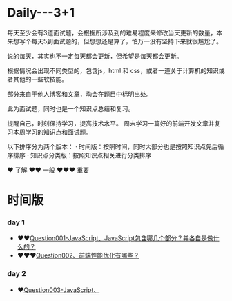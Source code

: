 # Daily---3+1

每天至少会有3道面试题，会根据所涉及到的难易程度来修改当天更新的数量，本来想写个每天5到面试题的，但想想还是算了，怕万一没有坚持下来就很尴尬了。

说的每天，其实也不一定每天都会更新，但希望是每天都会更新。

根据情况会出现不同类型的，包含js，html 和 css，或者一道关于计算机的知识或者其他的一些软技能。

部分来自于他人博客和文章，均会在题目中标明出处。

此为面试题，同时也是一个知识点总结和复习。

提醒自己，时刻保持学习，提高技术水平。
周末学习一篇好的前端开发文章并复习本周学习的知识点和面试题。

以下排序分为两个版本：
· 时间版：按照时间，同时大部分也是按照知识点先后循序排序
· 知识点分类版：按照知识点相关进行分类排序

❤️ 了解
❤️❤️ 一般
❤️❤️❤️ 重要
# 时间版
###	day 1
- ❤️❤️[Question001-JavaScript、JavaScript包含哪几个部分？并各自是做什么的？](https://github.com/wangbinze/Daily---3and1/issues/1)
- ❤️❤️❤️[Question002、前端性能优化有哪些？](https://github.com/wangbinze/Daily---3and1/issues/2)

### day 2
- ❤️[Question003-JavaScript、<Script>元素有哪些属性？按照可能会使用的重要性进行排序](https://github.com/wangbinze/Daily---3and1/issues/3)
- ❤️[Question004-HTML、HTML是什么？](https://github.com/wangbinze/Daily---3and1/issues/4)
- ❤️❤️[Question005-CSS、CSS,sass,less,stylus](https://github.com/wangbinze/Daily---3and1/issues/5)
- ❤️❤️❤️[Question006-JavaScript、ES5和ES6中声明变量的方式和区别？](https://github.com/wangbinze/Daily---3and1/issues/6)
- ❤️❤️❤️[Question007-JavaScript、JS中有哪些数据类型？分别说明，并且如何判断？](https://github.com/wangbinze/Daily---3and1/issues/7)

### day 3
- ❤️❤️❤️[Question008-JavaScript、JS中常用的操作符有哪些？](https://github.com/wangbinze/Daily---3and1/issues/8)
- ❤️❤️❤️[Question009 -JavaScript、JS中常用的语句有哪些？](https://github.com/wangbinze/Daily---3and1/issues/9)
- ❤️❤️[Question010 -JavaScript、JS中原始值和引用值](https://github.com/wangbinze/Daily---3and1/issues/10)

### day 4
- ❤️❤️❤️[Question011 -JavaScript、JS中执行上下文与作用域](https://github.com/wangbinze/Daily---3and1/issues/11)
- ❤️❤️[Question012 -JavaScript、谈谈JS中的垃圾回收有哪几种？](https://github.com/wangbinze/Daily---3and1/issues/12)
- ❤️❤️❤️[Question013 -Vue、谈谈Vue的生命周期？](https://github.com/wangbinze/Daily---3and1/issues/13)
- ❤️❤️❤️[Question014 -React、谈谈React组件的生命周期？](https://github.com/wangbinze/Daily---3and1/issues/14)
- ❤️❤️[Question015 -谈谈React和Vue的相同之处和区别及使用场景？](https://github.com/wangbinze/Daily---3and1/issues/15)
- ❤️❤️❤️[Question016 -Vue、说说MVVM模式？](https://github.com/wangbinze/Daily---3and1/issues/16)
- ❤️❤️❤️[Question017 -Vue、v-if 和 v-show 的区别？](https://github.com/wangbinze/Daily---3and1/issues/17)
- ❤️❤️❤️[Question018 -Vue、Vue的双向数据绑定原理是什么？](https://github.com/wangbinze/Daily---3and1/issues/18)

### day5
- ❤️❤️[Question019 -JavaScript、JS中的基本引用类型有哪些，分别介绍一下](https://github.com/wangbinze/Daily---3and1/issues/19)

### day6
- ❤️❤️❤️[Question020 -JavaScript、JS中的集合引用类型有哪些，分别介绍一下](https://github.com/wangbinze/Daily---3and1/issues/20)

### day7
- ❤️❤️❤️[Question021 -JavaScript、客户端存储的几种方式，分别介绍一下](https://github.com/wangbinze/Daily---3and1/issues/21)

### day8
- ❤️❤️❤️[Question022 -JavaScript、为什么要用 setTimeout 模拟 setInterval ？](https://github.com/wangbinze/Daily---3and1/issues/22)
- ❤️❤️[Question023 -JavaScript、js中的迭代器和生成器](https://github.com/wangbinze/Daily---3and1/issues/23)
- ❤️❤️❤️[Question024 -JavaScript、谈谈对js中对象的理解，从属性角度出发](https://github.com/wangbinze/Daily---3and1/issues/24)

### day9
- ❤️❤️❤️[Question025 -JavaScript、合并对象有哪些方法？介绍一下深拷贝和浅拷贝](https://github.com/wangbinze/Daily---3and1/issues/25)
- ❤️❤️❤️[Question026 -JavaScript、说说对象解构](https://github.com/wangbinze/Daily---3and1/issues/26)

### day10
- ❤️❤️❤️[Question027 -JavaScript、说说图片懒加载及其底层的实现原理](https://github.com/wangbinze/Daily---3and1/issues/27)

### day11
- ❤️❤️❤️[Question028 -JavaScript、创建对象的几种方式](https://github.com/wangbinze/Daily---3and1/issues/28)

### day12
- ❤️❤️❤️[Question029 -CSS、Flexbox布局中不为认知的细节](https://github.com/wangbinze/Daily---3and1/issues/29)
- ❤️❤️❤️[Question030 -JavaScript、关于继承的相关问题](https://github.com/wangbinze/Daily---3and1/issues/30)
----------

# 知识点分类版
###  JavaScript
- ❤️❤️[Question001-JavaScript、JavaScript包含哪几个部分？并各自是做什么的？](https://github.com/wangbinze/Daily---3and1/issues/1)
- ❤️[Question003-JavaScript、<Script>元素有哪些属性？按照可能会使用的重要性进行排序](https://github.com/wangbinze/Daily---3and1/issues/3)
- ❤️❤️❤️[Question006-JavaScript、ES5和ES6中声明变量的方式和区别？](https://github.com/wangbinze/Daily---3and1/issues/6)
- ❤️❤️❤️[Question007-JavaScript、JS中有哪些数据类型？分别说明，并且如何判断？](https://github.com/wangbinze/Daily---3and1/issues/7)
- ❤️❤️❤️[Question008-JavaScript、JS中常用的操作符有哪些？](https://github.com/wangbinze/Daily---3and1/issues/8)
- ❤️❤️❤️[Question009 -JavaScript、JS中常用的语句有哪些？](https://github.com/wangbinze/Daily---3and1/issues/9)
- ❤️❤️[Question010 -JavaScript、JS中原始值和引用值](https://github.com/wangbinze/Daily---3and1/issues/10)
- ❤️❤️❤️[Question011 -JavaScript、JS中执行上下文与作用域](https://github.com/wangbinze/Daily---3and1/issues/11)
- ❤️❤️[Question012 -JavaScript、谈谈JS中的垃圾回收有哪几种？](https://github.com/wangbinze/Daily---3and1/issues/12)
- ❤️❤️[Question019 -JavaScript、JS中的基本引用类型有哪些，分别介绍一下](https://github.com/wangbinze/Daily---3and1/issues/19)
- ❤️❤️❤️[Question020 -JavaScript、JS中的集合引用类型有哪些，分别介绍一下](https://github.com/wangbinze/Daily---3and1/issues/20)
- ❤️❤️❤️[Question021 -JavaScript、客户端存储的几种方式，分别介绍一下](https://github.com/wangbinze/Daily---3and1/issues/21)
- ❤️❤️❤️[Question022 -JavaScript、为什么要用 setTimeout 模拟 setInterval ？](https://github.com/wangbinze/Daily---3and1/issues/22)
- ❤️❤️[Question023 -JavaScript、js中的迭代器和生成器](https://github.com/wangbinze/Daily---3and1/issues/23)
- ❤️❤️❤️[Question024 -JavaScript、谈谈对js中对象的理解，从属性角度出发](https://github.com/wangbinze/Daily---3and1/issues/24)
- ❤️❤️❤️[Question025 -JavaScript、合并对象有哪些方法？介绍一下深拷贝和浅拷贝](https://github.com/wangbinze/Daily---3and1/issues/25)
- ❤️❤️❤️[Question026 -JavaScript、说说对象解构](https://github.com/wangbinze/Daily---3and1/issues/26)
- ❤️❤️❤️[Question027 -JavaScript、说说图片懒加载及其底层的实现原理](https://github.com/wangbinze/Daily---3and1/issues/27)
- ❤️❤️❤️[Question028 -JavaScript、创建对象的几种方式](https://github.com/wangbinze/Daily---3and1/issues/28)
- ❤️❤️❤️[Question030 -JavaScript、关于继承的相关问题](https://github.com/wangbinze/Daily---3and1/issues/30)
###  React
- ❤️❤️❤️[Question014 -React、谈谈React组件的生命周期？](https://github.com/wangbinze/Daily---3and1/issues/14)
- 
###  Vue
- ❤️❤️❤️[Question013 -Vue、谈谈Vue的生命周期？](https://github.com/wangbinze/Daily---3and1/issues/13)
- ❤️❤️❤️[Question016 -Vue、说说MVVM模式？](https://github.com/wangbinze/Daily---3and1/issues/16)
- ❤️❤️❤️[Question017 -Vue、v-if 和 v-show 的区别？](https://github.com/wangbinze/Daily---3and1/issues/17)
- ❤️❤️❤️[Question018 -Vue、Vue的双向数据绑定原理是什么？](https://github.com/wangbinze/Daily---3and1/issues/18)

###  CSS
- ❤️❤️[Question005-CSS、css,sass,less,stylus](https://github.com/wangbinze/Daily---3and1/issues/5)
- ❤️❤️❤️[Question029 -CSS、Flexbox布局中不为认知的细节](https://github.com/wangbinze/Daily---3and1/issues/29)
###  HTML
- ❤️[Question004-HTML、HTML是什么？](https://github.com/wangbinze/Daily---3and1/issues/4)
- 
###  大杂烩
- ❤️❤️❤️[Question002、前端性能优化有哪些？](https://github.com/wangbinze/Daily---3and1/issues/2)
- ❤️❤️[Question015 -谈谈React和Vue的相同之处和区别及使用场景？](https://github.com/wangbinze/Daily---3and1/issues/15)

###  其余知识点或者心得什么的
